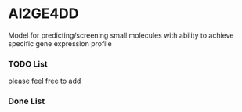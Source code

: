 # AI2GE4DD
Model for predicting/screening small molecules with ability to achieve specific gene expression profile  

### TODO List  
please feel free to add

### Done List